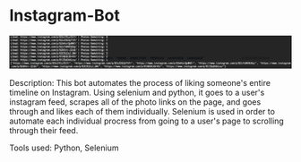 # Instagram-Bot

![screenshot](https://github.com/vyhuynh8/Instagram-Bot/blob/master/terminal_sc.png)


Description: This bot automates the process of liking someone's entire timeline on Instagram. Using selenium and python, it goes to a user's instagram feed, scrapes all of the photo links on the page, and goes through and likes each of them individually. Selenium is used in order to automate each individual procress from going to a user's page to scrolling through their feed.


Tools used: Python, Selenium
